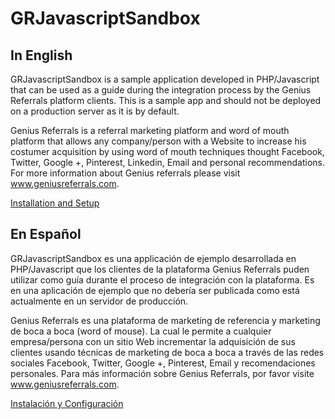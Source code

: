 GRJavascriptSandbox
===================

In English
-----------

GRJavascriptSandbox is a sample application developed in PHP/Javascript that can be used as a guide during the integration process by the Genius Referrals platform clients. This is a sample app and should not be deployed on a production server as it is by default.

Genius Referrals is a referral marketing platform and word of mouth platform that allows any company/person with a Website to increase his costumer acquisition by using word of mouth techniques thought Facebook, Twitter, Google +, Pinterest, Linkedin, Email and personal recommendations. For more information about Genius referrals please visit www.geniusreferrals.com.


[Installation and Setup](resources/doc/index.en.md)

En Español
-----------

GRJavascriptSandbox es una applicación de ejemplo desarrollada en PHP/Javascript que los clientes de la plataforma Genius Referrals puden utilizar como guía durante el proceso de integración con la plataforma. Es en una aplicación de ejemplo que no debería ser publicada como está actualmente en un servidor de producción.

Genius Referrals es una plataforma de marketing de referencia y marketing de boca a boca (word of mouse). La cual le permite a cualquier empresa/persona con un sitio Web incrementar la adquisición de sus clientes usando técnicas de marketing de boca a boca a través de las redes sociales Facebook, Twitter, Google +, Pinterest, Email y recomendaciones personales. Para más información sobre Genius Referrals, por favor visite www.geniusreferrals.com.

[Instalación y Configuración](resources/doc/index.es.md)
